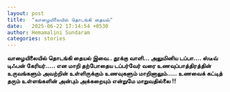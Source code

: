 ```yaml
---
layout: post
title:  "வாழையிலையில் தொடங்கி தையல்"
date:   2025-06-22 17:14:54 +0530
author: Hemamalini Sundaram
categories: stories
---
```


**வாழையிலையில் தொடங்கி தையல் இவை.. தூக்கு வாளி\... அலுமினிய டப்பா\.... ஸ்டீவ்
டிஃபன் கேரியர்\..... என மாறி தற்போதைய டப்பர்வேர் வரை உணவுப்பாத்திரத்தின் உருவங்களும்
அவற்றின் உள்ளிருக்கும் உணவுகளும் மாறினாலும்\..... உணவைக் கட்டித் தரும் உள்ளங்களின்
அன்பும் அக்கறையும் என்றுமே மாறுவதில்லை !!**
